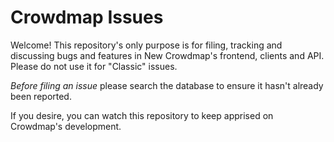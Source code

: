 # Crowdmap Issues

Welcome! This repository's only purpose is for filing, tracking and discussing bugs and features in New Crowdmap's frontend, clients and API. Please do not use it for "Classic" issues.

*Before filing an issue* please search the database to ensure it hasn't already been reported.

If you desire, you can watch this repository to keep apprised on Crowdmap's development.
